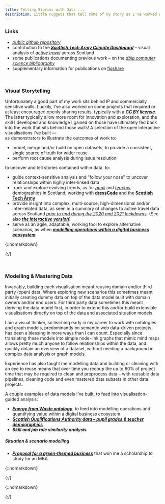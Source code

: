 ```yaml
---
title: Telling Stories with Data ...
description: Little nuggets that tell some of my story as I've worked with data in different places and with different people. And what I've learnt along the way.  
---
```


### Links

* [_public github repository_](https://github.com/aba-sah) 
* contribution to the [___Scottish Tech Army Climate Dashboard___](https://github.com/Scottish-Tech-Army/STAClimateDashboard) &ndash; visual analysis of [_active travel_](https://github.com/Scottish-Tech-Army/STAClimateDashboard/tree/master/code/r/cycling_and_walking) across Scotland
* some publications documenting previous work &ndash; on the [_dblp computer science bibliography_](https://dblp.uni-trier.de/pers/hd/d/Dadzie:Aba=Sah)
* supplementary information for publications on [figshare](https://figshare.com/authors/Aba_Sah_Dadzie/762011)

<p>&nbsp;</p>


### Visual Storytelling
 
Unfortunately a good part of my work sits behind IP and commercially sensitive walls. Luckily, I've also worked on some projects that required or at least encouraged openly sharing results, typically with a [___CC BY license___](https://creativecommons.org/share-your-work/cclicenses). The latter typically allow more room for innovation and exploration, and the skill I developed and knowledge I gained on those have ultimately fed back into the work that sits behind those walls! A selection of the open interactive visualisations I've built &mdash;\
as demonstrators to illustrate the outcomes of work to:
  * model, merge and/or build on open datasets, to provide a consistent, single source of truth for wider reuse
  * perform root cause analysis during issue resolution

to uncover and tell stories contained within data, to:  
  * guide context-sensitive analysis and "follow your nose" to uncover relationships within highly inter-linked data
  * track and explore evolving trends, as for [_pupil_](sta/sta_it_402_dress_code.html) and [_teacher_](sta/sta_it_402_dress_code_teacher_demographics.html) demographics in Scotland, working with [__dressCode__](https://www.dresscode.org.uk/scotlands-computing-science-landscape) and the [__Scottish Tech Army__](https://www.scottishtecharmy.org)
  * provide insight into complex, multi-source, high-dimensional and/or inter-related data, as seen in a summary of changes to active travel data across Scotland [_prior to and during the 2020 and 2021 lockdowns_](sta/cycle_counters_info_cards.pdf). (See also [___the interactive version___](sta/sta-climate-change_cycling.html))
  * serve as an agile, adaptable, working tool to explore alternative scenarios, as when [___modelling operations within a digital business ecosystem___](ebri_dbn/index.html)



{::nomarkdown}
<!--
When I'm not behind a computer, I'm likely to be found on a bike or fixing one. Given the opportunity to contribute to building a Climate Dashboard for the Scottish Tech Army in the runup to COP26, I started looking at Cycling UK's open active travel data, collected from counters across Scotland. The original dataset has been extended since, and now includes multiple sources &ndash; local authorities, Sustrans and, most recently, trunk roads. 
  * provide insight into complex, multi-source, high-dimensional and/or inter-related data, as seen in a summary of changes to active travel data across Scotland [_prior to and during the 2020 and 2021 lockdowns_](sta/cycle_counters_info_cards.pdf). (See also [___the 
[_code for the_front end of the active travel section_](https://github.com/Scottish-Tech-Army/STAClimateDashboard/tree/master/code/r/cycling_and_walking) of the [___Scottish Tech Army Climate Dashboard___](https://github.com/Scottish-Tech-Army/STAClimateDashboard)  
-->
{:/}


<p>&nbsp;</p>
  
### Modelling &amp; Mastering Data

Invariably, building each visualisation meant reusing domain and/or third party (open) data. Where exploring new scenarios this sometimes meant initially creating dummy data on top of the data model built with domain owners and/or end users. For third party data sometimes this meant deriving the data model first, in order to extend this and/or build extensible visualisations directly on top of the data and associated situation models.

I am a visual thinker, so learning early in my career to work with ontologies and graph models, predominantly on semantic web data-driven projects, has been a blessing in more ways than I can count. Especially since translating these models into simple node-link graphs that mimic mind maps allows pretty much anyone to follow relationships within the data, and quickly obtain an overview of a dataset, without needing a background in complex data analysis or graph models.

Experience has also taught me modelling data and building or cleaning with an eye to reuse means that over time you recoup the up to 80% of project time that may be required to clean and preprocess data &ndash; with reusable data pipelines, cleaning code and even mastered data subsets in other data projects. 

A couple examples of data models I've built, to feed into visualisation-guided analysis:
  * [___Energy from Waste ontology___](https://doi.org/10.6084/m9.figshare.6554606.v5), to feed into modelling operations and quantifying value within a digital business ecosystem
  * [___Scottish Qualifications Authority data &ndash; pupil grades &amp; teacher demographics___](https://github.com/aba-sah/sta-it402-dresscode/blob/626b08f849447a15ca54d37f0cf5eac46b20b43a/docs/sta-it-402_data_structure.pdf)
  * ___Skill and job role similarity analysis___

##### Situation &amp; scenario modelling
  * [___Proposal for a green-themed business___](twothreethree/data_modelling/gcs_asdadzie_final.pdf) that won me a scholarship to study for an MBA


{::nomarkdown}

<!--

### Cleaning, Enriching &amp; Mastering Data

The most painful and tedious part of (pre-)analysis &ndash; cleaning, prepping and often enriching data to enable practical use. If you've ever worked on anything but the most trivial dataset (I'm struggling to think of one that would provide anything useful) you quickly learn the value in budgeting up to 80% of project time for data creation and/or third party data pre-processing. Unless you're lucky enough to obtain third party, machine-readable data that closely matches your data model. Or your client has their data ready to go and as needed.\ 
In my experience refusing to acknowledge how much effort is involved in data preprocessing doesn't save you time even short term, and only increases pain long term. At best this is written off as technical debt; more often it results in data that is simply not used or usable or that comes with high cost of use, where alternatives do not exist.  

On the other hand, modelling data and building or cleaning with an eye to reuse means that over time you recoup that time reusing data pipelines, code and even data subsets in other data projects. So the first time I encountered the (new-ish) term __Master Data Management MDM__ and its sister, __Reference Data Management (RDM)__, I realised I had been being doing MDM/RDM pretty much my entire data career. We just called it a variety of other things. 

The majority of the effort expended and complexity I've encountered has been to (attempt to) resolve:
 * mismatch between the initial intended use of data and actual use or need
 * data templates provided at relatively high level to multiple data providers resulting in seemingly structured data, but with wide variation in granularity, format, consistency and content, even for the same provider
 * semi-structured and unstructured public data collections generated as a side effect of some task, often containing valuable information but in formats that do not lend themselves to semi or fully automated analysis
 * incomplete, inconsistently formatted and/or actively obfuscated data; sometimes to protect privacy or sensitivity, in some cases carried out such as to render entire datasets unusable beyond scanning for very high level changes in trends..

The projects I found simultaneously challenging and enriching were also the most successful, working with design and NLP teams and clients to (re)model data and build tools to help our end users capture working data such that it was immediately human and machine-readable. Each of those won us new contracts, based on the trust we built and the value clearly gained for on-going and longer term work.

-->
{:/}


{::nomarkdown}
  <!-- a href="ebri_dashboard.html">EBRI dashboard</a -->

  <!-- p>d3.express is now Observable</p -->
{:/}
